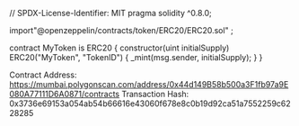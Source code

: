 // SPDX-License-Identifier: MIT
pragma solidity ^0.8.0;

import"@openzeppelin/contracts/token/ERC20/ERC20.sol" ;


contract MyToken is ERC20 {
  constructor(uint initialSupply) ERC20("MyToken", "TokenID") {
    _mint(msg.sender, initialSupply);
  }
}







Contract Address: https://mumbai.polygonscan.com/address/0x44d149B58b500a3F1fb97a9E080A77111D6A0871/contracts
Transaction Hash: 0x3736e69153a054ab54b66616e43060f678e8c0b19d92ca51a7552259c6228285

